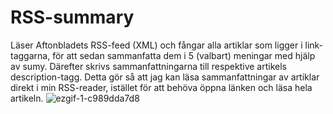# RSS-summary
Läser Aftonbladets RSS-feed (XML) och fångar alla artiklar som ligger i link-taggarna, för att sedan sammanfatta dem i 5 (valbart) meningar med hjälp av sumy. Därefter skrivs sammanfattningarna till respektive artikels description-tagg. Detta gör så att jag kan läsa sammanfattningar av artiklar direkt i min RSS-reader, istället för att behöva öppna länken och läsa hela artikeln.
![ezgif-1-c989dda7d8](https://github.com/RobertMartinis/rss-summary/assets/57859068/3f473bd4-f16a-416d-8695-5a1e2f720189)
